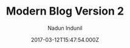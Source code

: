 ---
title: Modern Blog Version 2
github: 'https://github.com/Open-SL/Jekyll-Modern-Blog'
demo: 'https://open-sl.github.io/Jekyll-Modern-Blog/'
author: Nadun Indunil
ssg:
  - Jekyll
cms:
  - No Cms
date: 2017-03-12T15:47:54.000Z
github_branch: master
description: Jekyll Modern Theme Alternative Version
stale: true
---